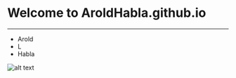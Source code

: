 # Welcome to AroldHabla.github.io
---
- Arold
- L
- Habla

![alt text](https://static.wikia.nocookie.net/symbolism/images/4/43/Orange.png/revision/latest/scale-to-width-down/400?cb=20140818120046)
